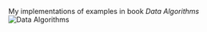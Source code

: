 My implementations of examples in book *Data Algorithms*
![Data Algorithms](http://akamaicovers.oreilly.com/images/0636920033950/rc_cat.gif)
